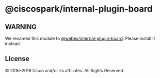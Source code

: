 # @ciscospark/internal-plugin-board

## WARNING

We renamed this module to [@webex/internal-plugin-board](https://www.npmjs.com/package/@webex/internal-plugin-board). Please install it instead.

## License

© 2016-2019 Cisco and/or its affiliates. All Rights Reserved.
